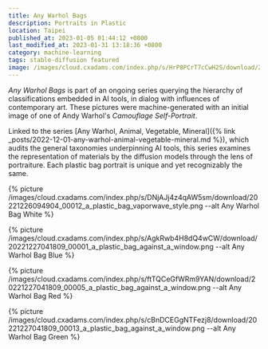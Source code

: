 ```yaml
---
title: Any Warhol Bags
description: Portraits in Plastic
location: Taipei
published_at: 2023-01-05 01:44:12 +0800
last_modified_at: 2023-01-31 13:18:36 +0800
category: machine-learning
tags: stable-diffusion featured
image: /images/cloud.cxadams.com/index.php/s/HrP8PCrT7cCwH2S/download/20221227041809_00017_a_plastic_bag_against_a_window.png
---
```


*Any Warhol Bags* is part of an ongoing series querying the hierarchy of
classifications embedded in AI tools, in dialog with influences of contemporary
art. These pictures were machine-generated with an initial image of one of Andy
Warhol's *Camouflage Self-Portrait*.

Linked to the series [Any Warhol, Animal, Vegetable, Mineral]({% link
_posts/2022-12-01-any-warhol-animal-vegetable-mineral.md %}), which audits the
general taxonomies underpinning AI tools, this series examines the
representation of materials by the diffusion models through the lens of
portraiture. Each plastic bag portrait is unique and yet recognizably the same.

{% picture /images/cloud.cxadams.com/index.php/s/DNjAJj4z4qAW5sm/download/20221226094904_00012_a_plastic_bag_vaporwave_style.png --alt Any Warhol Bag White %}

{% picture /images/cloud.cxadams.com/index.php/s/AgkRwb4H8dQ4wCW/download/20221227041809_00001_a_plastic_bag_against_a_window.png --alt Any Warhol Bag Blue %}

{% picture /images/cloud.cxadams.com/index.php/s/ftTQCeGfWRm9YAN/download/20221227041809_00005_a_plastic_bag_against_a_window.png --alt Any Warhol Bag Red %}

{% picture /images/cloud.cxadams.com/index.php/s/cBnDCEGgNTFezj8/download/20221227041809_00013_a_plastic_bag_against_a_window.png --alt Any Warhol Bag Green %}
